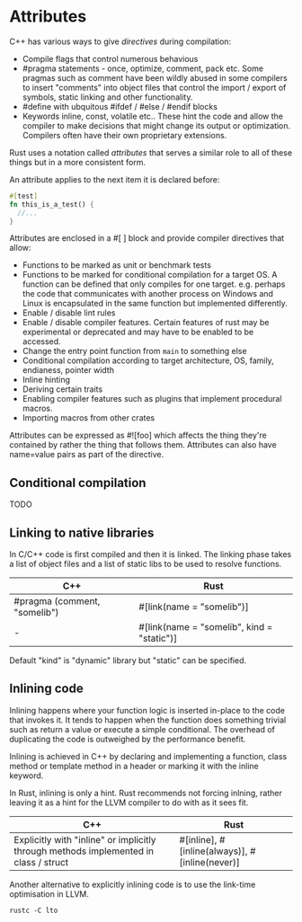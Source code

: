 # Attributes

C++ has various ways to give *directives* during compilation:

* Compile flags that control numerous behavious
* #pragma statements - once, optimize, comment, pack etc. Some pragmas such as comment have been wildly abused in some compilers to insert "comments" into object files that control the import / export of symbols, static linking and other functionality.
* #define with ubquitous #ifdef / #else / #endif blocks
* Keywords inline, const, volatile etc.. These hint the code and allow the compiler to make decisions that might change its output or optimization. Compilers often have their own proprietary extensions.

Rust uses a notation called *attributes* that serves a similar role to all of these things but in a more consistent form.

An attribute applies to the next item it is declared before:

```rust
#[test]
fn this_is_a_test() {
  //...
}
```

Attributes are enclosed in a #[ ] block and provide compiler directives that allow:

* Functions to be marked as unit or benchmark tests
* Functions to be marked for conditional compilation for a target OS. A function can be defined that only compiles for one target. e.g. perhaps the code that communicates with another process on Windows and Linux is encapsulated in the same function but implemented differently.
* Enable / disable lint rules
* Enable / disable compiler features. Certain features of rust may be experimental or deprecated and may have to be enabled to be accessed.
* Change the entry point function from `main` to something else
* Conditional compilation according to target architecture, OS, family, endianess, pointer width
* Inline hinting
* Deriving certain traits
* Enabling compiler features such as plugins that implement procedural macros.
* Importing macros from other crates

Attributes can be expressed as #![foo] which affects the thing they're contained by rather the thing that follows them. Attributes can also have name=value pairs as part of the directive.

## Conditional compilation

TODO

## Linking to native libraries

In C/C++ code is first compiled and then it is linked. The linking phase takes a list of object files and a list of static libs to be used to resolve functions.

C++ | Rust
--- | ----
\#pragma (comment, "somelib") | #[link(name = "somelib")]
- | #[link(name = "somelib", kind = "static")]

Default "kind" is "dynamic" library but "static" can be specified.

## Inlining code

Inlining happens where your function logic is inserted in-place to the code that invokes it. It tends to happen when the function does something trivial such as return a value or execute a simple conditional. The overhead of duplicating the code is outweighed by the performance benefit.

Inlining is achieved in C++ by declaring and implementing a function, class method or template method in a header or marking it with the inline keyword.

In Rust, inlining is only a hint. Rust recommends not forcing inlning, rather leaving it as a hint for the LLVM compiler to do with as it sees fit.

C++ | Rust
--- | ----
Explicitly with "inline" or implicitly through methods implemented in class / struct | #[inline], #[inline(always)], #[inline(never)]

Another alternative to explicitly inlining code is to use the link-time optimisation in LLVM.

```
rustc -C lto
```
